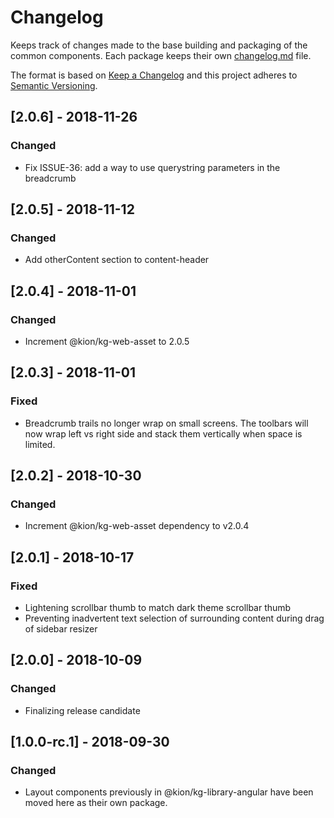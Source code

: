 # Changelog
Keeps track of changes made to the base building and packaging of the common components. Each package keeps their own [changelog.md](http://keepachangelog.com/en/1.0.0/) file.

The format is based on [Keep a Changelog](http://keepachangelog.com/en/1.0.0/)
and this project adheres to [Semantic Versioning](http://semver.org/spec/v2.0.0.html).

## [2.0.6] - 2018-11-26
### Changed
- Fix ISSUE-36: add a way to use querystring parameters in the breadcrumb

## [2.0.5] - 2018-11-12
### Changed
- Add otherContent section to content-header

## [2.0.4] - 2018-11-01
### Changed
- Increment @kion/kg-web-asset to 2.0.5

## [2.0.3] - 2018-11-01
### Fixed
- Breadcrumb trails no longer wrap on small screens.  The toolbars will now wrap left vs right side and stack them vertically when space is limited.

## [2.0.2] - 2018-10-30
### Changed
- Increment @kion/kg-web-asset dependency to v2.0.4

## [2.0.1] - 2018-10-17
### Fixed
- Lightening scrollbar thumb to match dark theme scrollbar thumb
- Preventing inadvertent text selection of surrounding content during drag of sidebar resizer

## [2.0.0] - 2018-10-09
### Changed
- Finalizing release candidate

## [1.0.0-rc.1] - 2018-09-30
### Changed
- Layout components previously in @kion/kg-library-angular have been moved here as their own package.
